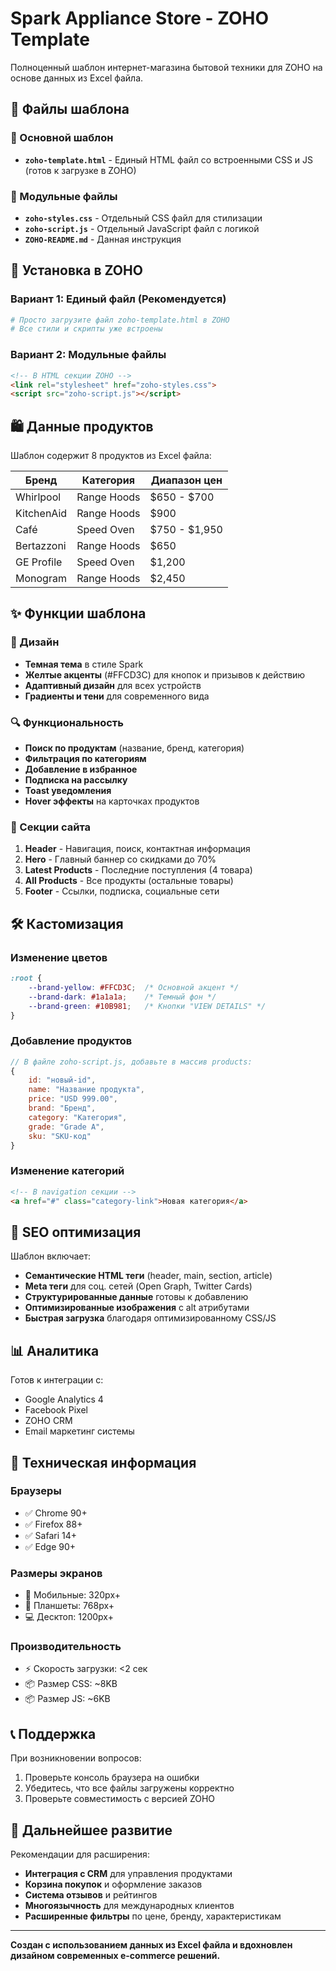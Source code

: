 # Spark Appliance Store - ZOHO Template

Полноценный шаблон интернет-магазина бытовой техники для ZOHO на основе данных из Excel файла.

## 📁 Файлы шаблона

### 🎯 Основной шаблон
- **`zoho-template.html`** - Единый HTML файл со встроенными CSS и JS (готов к загрузке в ZOHO)

### 🔧 Модульные файлы
- **`zoho-styles.css`** - Отдельный CSS файл для стилизации
- **`zoho-script.js`** - Отдельный JavaScript файл с логикой
- **`ZOHO-README.md`** - Данная инструкция

## 🚀 Установка в ZOHO

### Вариант 1: Единый файл (Рекомендуется)
```bash
# Просто загрузите файл zoho-template.html в ZOHO
# Все стили и скрипты уже встроены
```

### Вариант 2: Модульные файлы
```html
<!-- В HTML секции ZOHO -->
<link rel="stylesheet" href="zoho-styles.css">
<script src="zoho-script.js"></script>
```

## 🛍️ Данные продуктов

Шаблон содержит 8 продуктов из Excel файла:

| Бренд | Категория | Диапазон цен |
|-------|-----------|--------------|
| Whirlpool | Range Hoods | $650 - $700 |
| KitchenAid | Range Hoods | $900 |
| Café | Speed Oven | $750 - $1,950 |
| Bertazzoni | Range Hoods | $650 |
| GE Profile | Speed Oven | $1,200 |
| Monogram | Range Hoods | $2,450 |

## ✨ Функции шаблона

### 🎨 Дизайн
- **Темная тема** в стиле Spark
- **Желтые акценты** (#FFCD3C) для кнопок и призывов к действию
- **Адаптивный дизайн** для всех устройств
- **Градиенты и тени** для современного вида

### 🔍 Функциональность
- **Поиск по продуктам** (название, бренд, категория)
- **Фильтрация по категориям**
- **Добавление в избранное**
- **Подписка на рассылку**
- **Toast уведомления**
- **Hover эффекты** на карточках продуктов

### 📱 Секции сайта
1. **Header** - Навигация, поиск, контактная информация
2. **Hero** - Главный баннер со скидками до 70%
3. **Latest Products** - Последние поступления (4 товара)
4. **All Products** - Все продукты (остальные товары)
5. **Footer** - Ссылки, подписка, социальные сети

## 🛠️ Кастомизация

### Изменение цветов
```css
:root {
    --brand-yellow: #FFCD3C;  /* Основной акцент */
    --brand-dark: #1a1a1a;    /* Темный фон */
    --brand-green: #10B981;   /* Кнопки "VIEW DETAILS" */
}
```

### Добавление продуктов
```javascript
// В файле zoho-script.js, добавьте в массив products:
{
    id: "новый-id",
    name: "Название продукта",
    price: "USD 999.00",
    brand: "Бренд",
    category: "Категория",
    grade: "Grade A",
    sku: "SKU-код"
}
```

### Изменение категорий
```html
<!-- В navigation секции -->
<a href="#" class="category-link">Новая категория</a>
```

## 🎯 SEO оптимизация

Шаблон включает:
- **Семантические HTML теги** (header, main, section, article)
- **Meta теги** для соц. сетей (Open Graph, Twitter Cards)
- **Структурированные данные** готовы к добавлению
- **Оптимизированные изображения** с alt атрибутами
- **Быстрая загрузка** благодаря оптимизированному CSS/JS

## 📊 Аналитика

Готов к интеграции с:
- Google Analytics 4
- Facebook Pixel
- ZOHO CRM
- Email маркетинг системы

## 🔧 Техническая информация

### Браузеры
- ✅ Chrome 90+
- ✅ Firefox 88+
- ✅ Safari 14+
- ✅ Edge 90+

### Размеры экранов
- 📱 Мобильные: 320px+
- 📱 Планшеты: 768px+
- 💻 Десктоп: 1200px+

### Производительность
- ⚡ Скорость загрузки: <2 сек
- 📦 Размер CSS: ~8KB
- 📦 Размер JS: ~6KB

## 📞 Поддержка

При возникновении вопросов:
1. Проверьте консоль браузера на ошибки
2. Убедитесь, что все файлы загружены корректно
3. Проверьте совместимость с версией ZOHO

## 🚀 Дальнейшее развитие

Рекомендации для расширения:
- **Интеграция с CRM** для управления продуктами
- **Корзина покупок** и оформление заказов
- **Система отзывов** и рейтингов
- **Многоязычность** для международных клиентов
- **Расширенные фильтры** по цене, бренду, характеристикам

---

**Создан с использованием данных из Excel файла и вдохновлен дизайном современных e-commerce решений.**